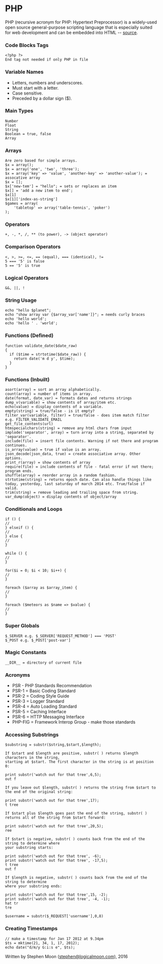# PHP

PHP (recursive acronym for PHP: Hypertext Preprocessor) is a widely-used 
open source general-purpose scripting language that is especially suited 
for web development and can be embedded into HTML 
-- [source](http://php.net/manual/en/intro-whatis.php).

### Code Blocks Tags
```
<?php ?>
End tag not needed if only PHP in file
```

### Variable Names
 * Letters, numbers and underscores.
 * Must start with a letter.
 * Case sensitive.
 * Preceded by a dollar sign ($).

### Main Types
```
Number
Float
String
Boolean = true, false
Array
```

### Arrays
```
Are zero based for simple arrays.
$x = array();
$x = array('one', 'two', 'three');
$x = array('key' => 'value', 'another-key' => 'another-value'); = assocative array
$x = [];
$x['new-tem'] = "hello"; = sets or replaces an item
$x[] = 'add a new item to end';
$x[1]
$x[1]['index-as-string']
$games = array(
	'tabletop' => array('table-tennis', 'poker')
);
```

### Operators
```
+, -, *, /, ** (to power), -> (object operator)
```

### Comparison Operators
```
<, >, >=, <=, == (equal), === (identical), !=
5 === '5' is false
5 == '5' is true
```

### Logical Operators
```
&&, ||, !
```

### String Usage
```
echo "hello $planet";
echo "show array var {$array_var['name']}"; = needs curly braces
echo 'hello world';
echo 'hello ' . 'world';
```

### Functions (Defined)
```
function validate_date($date_raw)
{
  if ($time = strtotime($date_raw)) {
    return date('m d y', $time);
  }
}
```

### Functions (Inbuilt)
```
asort(array) = sort an array alphabetically.
count(array) = number of items in array.
date(format, date_var) = formats dates and returns strings
dump_v(variable) = show contents of array/item etc.
echo(value) = display contents of a variable.
empty(string) = true/false - is it empty?
filter_var(variable, filter) = true/false - does item match filter e.g. FILTER_VALIDATE_EMAIL
get_file_contents(url)
htmspecialchars(string) = remove any html chars from input
implode('separator', array) = turn array into a string, separated by 'separator'.
include(file) = insert file contents. Warning if not there and program continues.
is_array(value) = true if value is an array.
json_decode(json_data, true) = create associative array. Other options.
print_r(array) = show contents of array
require(file) = include contents of file - fatal error if not there; program ends.
shuffle(array) = reorder array in a random fashion.
strtotime(string) = returns epoch date. Can also handle things like today, yesterday, last saturday of march 2014 etc. True/false if valid.
trim(string) = remove leading and trailing space from string.
var_dump(object) = display contents of object/array
```

### Conditionals and Loops
```
if () {
//
} elseif () {
//
} else {
//
}

while () {
//
}

for($i = 0; $i < 10; $i++) {
//
}

foreach ($array as $array_item) {
//
}

foreach ($meteors as $name => $value) {
//
}
```

### Super Globals
```
$_SERVER e.g. $_SERVER['REQUEST_METHOD'] === 'POST'
$_POST e.g. $_POST['post-var']
```

### Magic Constants
```
__DIR__ = directory of current file
```

### Acronyms
* PSR - PHP Standards Recommendation
* PSR-1 = Basic Coding Standard
* PSR-2 = Coding Style Guide
* PSR-3 = Logger Standard
* PSR-4 = Auto Loading Standard
* PSR-5 = Caching Interface
* PSR-6 = HTTP Messaging Interface
* PHP-FIG = Framework Interop Group - make those standards

### Accessing Substrings
```
$substring = substr($string,$start,$length);

If $start and $length are positive, substr( ) returns $length characters in the string, 
starting at $start. The first character in the string is at position 0: 

print substr('watch out for that tree',6,5);
out f

If you leave out $length, substr( ) returns the string from $start to the end of the original string: 

print substr('watch out for that tree',17);
t tree

If $start plus $length goes past the end of the string, substr( ) returns all of the string from $start forward: 

print substr('watch out for that tree',20,5);
ree

If $start is negative, substr( ) counts back from the end of the string to determine where 
your substring starts: 

print substr('watch out for that tree', -6);
print substr('watch out for that tree', -17,5);
t tree
out f

If $length is negative, substr( ) counts back from the end of the string to determine 
where your substring ends: 

print substr('watch out for that tree',15, -2);
print substr('watch out for that tree', -4, -1);
hat tr
tre

$username = substr($_REQUEST['username'],0,8)
```

### Creating Timestamps
```
// make a timestamp for Jan 17 2012 at 9.34pm
$ts = mktime(21, 34, 1, 17, 2012);
echo date("d/m/y G:i:s e", $ts);
```

Written by Stephen Moon (stephen@logicalmoon.com), 2016
